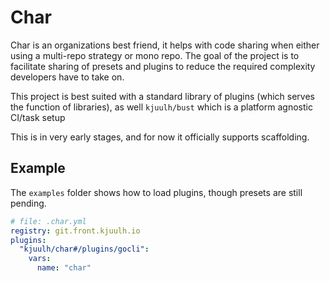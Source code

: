 # Char

Char is an organizations best friend, it helps with code sharing when either
using a multi-repo strategy or mono repo. The goal of the project is to
facilitate sharing of presets and plugins to reduce the required complexity
developers have to take on.

This project is best suited with a standard library of plugins (which serves the
function of libraries), as well `kjuulh/bust` which is a platform agnostic
CI/task setup

This is in very early stages, and for now it officially supports scaffolding.

## Example

The `examples` folder shows how to load plugins, though presets are still
pending.

```yaml
# file: .char.yml
registry: git.front.kjuulh.io
plugins:
  "kjuulh/char#/plugins/gocli":
    vars:
      name: "char"
```
